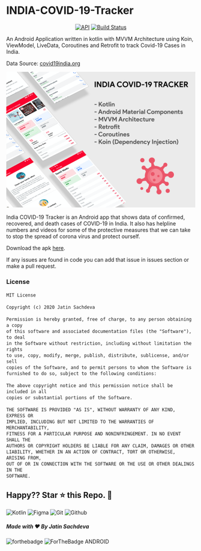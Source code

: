 # INDIA-COVID-19-Tracker

<p align="center">
  <a href="https://android-arsenal.com/api?level=21"><img alt="API" src="https://img.shields.io/badge/API-21%2B-brightgreen.svg?style=flat"/></a>
  <a href="https://github.com/jatinsachdevame/COVID-19-Tracker/actions"><img alt="Build Status" src="https://github.com/thinktocode/COVID-19-Tracker-1/workflows/Android%20CI/badge.svg"/></a> 
</p>

An Android Application written in kotlin with MVVM Architecture using Koin, ViewModel, LiveData, Coroutines and Retrofit to track Covid-19 Cases in India.

Data Source: <a href="https://api.covid19india.org/">covid19india.org</a>

<img src="covid_19_app_cover.png">

India COVID-19 Tracker is an Android app that shows data of confirmed, recovered, and death cases of COVID-19 in India. It also has helpline numbers and videos for some of the protective measures that we can take to stop the spread of corona virus and protect ourself.

Download the apk <a href="https://drive.google.com/open?id=1OHzWs6-JwSVF-wvnNR01JjLrfy51ALE9">here</a>.

If any issues are found in code you can add that issue in issues section or make a pull request.

### License
```
MIT License

Copyright (c) 2020 Jatin Sachdeva

Permission is hereby granted, free of charge, to any person obtaining a copy
of this software and associated documentation files (the "Software"), to deal
in the Software without restriction, including without limitation the rights
to use, copy, modify, merge, publish, distribute, sublicense, and/or sell
copies of the Software, and to permit persons to whom the Software is
furnished to do so, subject to the following conditions:

The above copyright notice and this permission notice shall be included in all
copies or substantial portions of the Software.

THE SOFTWARE IS PROVIDED "AS IS", WITHOUT WARRANTY OF ANY KIND, EXPRESS OR
IMPLIED, INCLUDING BUT NOT LIMITED TO THE WARRANTIES OF MERCHANTABILITY,
FITNESS FOR A PARTICULAR PURPOSE AND NONINFRINGEMENT. IN NO EVENT SHALL THE
AUTHORS OR COPYRIGHT HOLDERS BE LIABLE FOR ANY CLAIM, DAMAGES OR OTHER
LIABILITY, WHETHER IN AN ACTION OF CONTRACT, TORT OR OTHERWISE, ARISING FROM,
OUT OF OR IN CONNECTION WITH THE SOFTWARE OR THE USE OR OTHER DEALINGS IN THE
SOFTWARE.
```
## Happy?? Star ⭐ this Repo. 🤩


![Kotlin](https://img.shields.io/badge/kotlin-%230095D5.svg?&style=for-the-badge&logo=kotlin&logoColor=white)
![Figma](https://img.shields.io/badge/figma%20-%23F24E1E.svg?&style=for-the-badge&logo=figma&logoColor=white)
![Git](https://img.shields.io/badge/git%20-%23F05033.svg?&style=for-the-badge&logo=git&logoColor=white)
![Github](https://img.shields.io/badge/github%20-%23121011.svg?&style=for-the-badge&logo=github&logoColor=white)
##### Made with ❤️ By Jatin Sachdeva
![forthebadge](https://forthebadge.com/images/badges/built-with-love.svg)
![ForTheBadge ANDROID](https://forthebadge.com/images/badges/built-for-android.svg)
